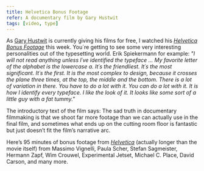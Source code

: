 ```yaml
---
title: Helvetica Bonus Footage
refer: A documentary film by Gary Hustwit 
tags: [video, type]
---
```

As [Gary Hustwit](https://www.hustwit.com) is currently giving his films for free, I watched his *[Helvetica Bonus Footage](https://www.ohyouprettythings.com/free)* this week. You´re getting to see some very interesting personalities out of the typesetting world. Erik Spiekermann for example: *"I will not read anything unless I´ve identified the typeface … My favorite letter of the alphabet is the lowercase a. It´s the friendliest. It´s the most significant. It´s the first. It is the most complex to design, because it crosses the plane three times, at the top, the middle and the bottom. There is a lot of variation in there. You have to do a lot with it. You can do a lot with it. It is how I identify every typeface. I like the look of it. It looks like some sort of a little guy with a fat tummy."* 

The introductory text of the film says: The sad truth in documentary filmmaking is that we shoot far more footage than we can actually use in the final film, and sometimes what ends up on the cutting room floor is fantastic but just doesn’t fit the film’s narrative arc. 

Here’s 95 minutes of bonus footage from *[Helvetica](https://vimeo.com/ondemand/helvetica3)* (actually longer than the movie itself) from Massimo Vignelli, Paula Scher, Stefan Sagmeister, Hermann Zapf, Wim Crouwel, Experimental Jetset, Michael C. Place, David Carson, and many more.
